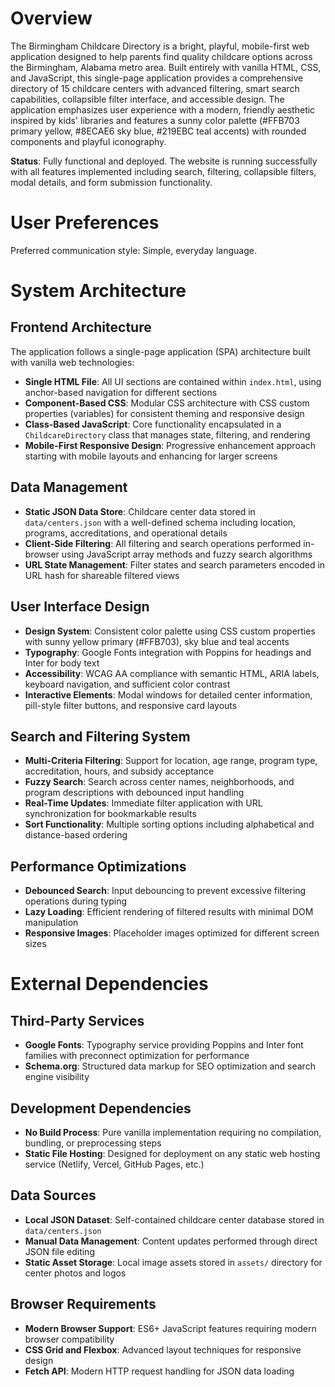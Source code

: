 # Overview

The Birmingham Childcare Directory is a bright, playful, mobile-first web application designed to help parents find quality childcare options across the Birmingham, Alabama metro area. Built entirely with vanilla HTML, CSS, and JavaScript, this single-page application provides a comprehensive directory of 15 childcare centers with advanced filtering, smart search capabilities, collapsible filter interface, and accessible design. The application emphasizes user experience with a modern, friendly aesthetic inspired by kids' libraries and features a sunny color palette (#FFB703 primary yellow, #8ECAE6 sky blue, #219EBC teal accents) with rounded components and playful iconography.

**Status**: Fully functional and deployed. The website is running successfully with all features implemented including search, filtering, collapsible filters, modal details, and form submission functionality.

# User Preferences

Preferred communication style: Simple, everyday language.

# System Architecture

## Frontend Architecture
The application follows a single-page application (SPA) architecture built with vanilla web technologies:

- **Single HTML File**: All UI sections are contained within `index.html`, using anchor-based navigation for different sections
- **Component-Based CSS**: Modular CSS architecture with CSS custom properties (variables) for consistent theming and responsive design
- **Class-Based JavaScript**: Core functionality encapsulated in a `ChildcareDirectory` class that manages state, filtering, and rendering
- **Mobile-First Responsive Design**: Progressive enhancement approach starting with mobile layouts and enhancing for larger screens

## Data Management
- **Static JSON Data Store**: Childcare center data stored in `data/centers.json` with a well-defined schema including location, programs, accreditations, and operational details
- **Client-Side Filtering**: All filtering and search operations performed in-browser using JavaScript array methods and fuzzy search algorithms
- **URL State Management**: Filter states and search parameters encoded in URL hash for shareable filtered views

## User Interface Design
- **Design System**: Consistent color palette using CSS custom properties with sunny yellow primary (#FFB703), sky blue and teal accents
- **Typography**: Google Fonts integration with Poppins for headings and Inter for body text
- **Accessibility**: WCAG AA compliance with semantic HTML, ARIA labels, keyboard navigation, and sufficient color contrast
- **Interactive Elements**: Modal windows for detailed center information, pill-style filter buttons, and responsive card layouts

## Search and Filtering System
- **Multi-Criteria Filtering**: Support for location, age range, program type, accreditation, hours, and subsidy acceptance
- **Fuzzy Search**: Search across center names, neighborhoods, and program descriptions with debounced input handling
- **Real-Time Updates**: Immediate filter application with URL synchronization for bookmarkable results
- **Sort Functionality**: Multiple sorting options including alphabetical and distance-based ordering

## Performance Optimizations
- **Debounced Search**: Input debouncing to prevent excessive filtering operations during typing
- **Lazy Loading**: Efficient rendering of filtered results with minimal DOM manipulation
- **Responsive Images**: Placeholder images optimized for different screen sizes

# External Dependencies

## Third-Party Services
- **Google Fonts**: Typography service providing Poppins and Inter font families with preconnect optimization for performance
- **Schema.org**: Structured data markup for SEO optimization and search engine visibility

## Development Dependencies
- **No Build Process**: Pure vanilla implementation requiring no compilation, bundling, or preprocessing steps
- **Static File Hosting**: Designed for deployment on any static web hosting service (Netlify, Vercel, GitHub Pages, etc.)

## Data Sources
- **Local JSON Dataset**: Self-contained childcare center database stored in `data/centers.json`
- **Manual Data Management**: Content updates performed through direct JSON file editing
- **Static Asset Storage**: Local image assets stored in `assets/` directory for center photos and logos

## Browser Requirements
- **Modern Browser Support**: ES6+ JavaScript features requiring modern browser compatibility
- **CSS Grid and Flexbox**: Advanced layout techniques for responsive design
- **Fetch API**: Modern HTTP request handling for JSON data loading
